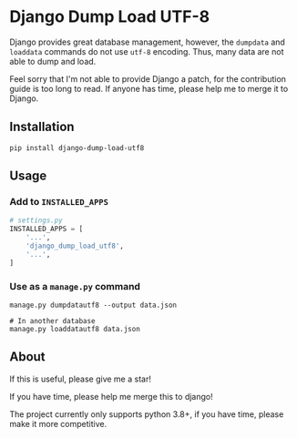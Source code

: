 # Django Dump Load UTF-8

Django provides great database management, however, the `dumpdata` and `loaddata` commands do not use `utf-8` encoding.
Thus, many data are not able to dump and load.

Feel sorry that I'm not able to provide Django a patch, for the contribution guide is too long to read. If anyone has
time, please help me to merge it to Django.

## Installation

```shell
pip install django-dump-load-utf8
```

## Usage

### Add to `INSTALLED_APPS`

```python
# settings.py
INSTALLED_APPS = [
    '...',
    'django_dump_load_utf8',
    '...',
]
```

### Use as a `manage.py` command

```shell
manage.py dumpdatautf8 --output data.json

# In another database
manage.py loaddatautf8 data.json
```

## About

If this is useful, please give me a star!

If you have time, please help me merge this to django!

The project currently only supports python 3.8+, if you have time, please make it more competitive.